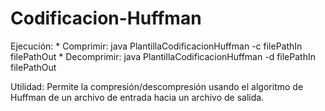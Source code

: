 # Codificacion-Huffman
 Ejecución: 
            * Comprimir:    java PlantillaCodificacionHuffman -c filePathIn filePathOut
            * Decomprimir:  java PlantillaCodificacionHuffman -d filePathIn filePathOut
  
 Utilidad: Permite la compresión/descompresión usando el algoritmo de Huffman 
 de un archivo de entrada hacia un archivo de salida. 
